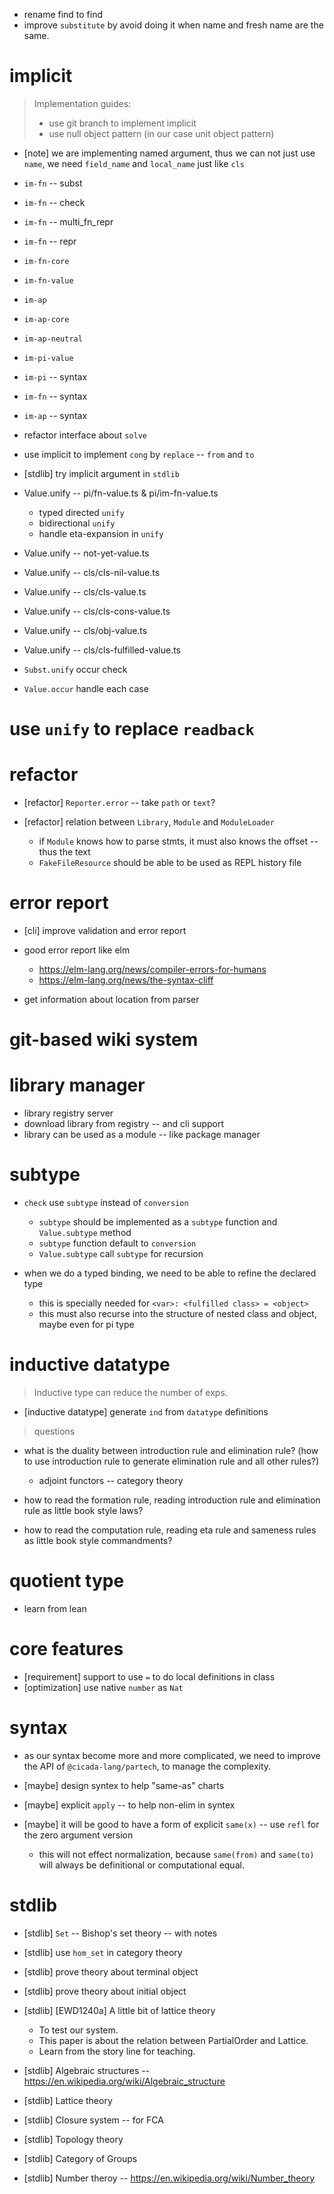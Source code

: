 - rename find to find
- improve `substitute` by avoid doing it when name and fresh name are the same.

# implicit

> Implementation guides:
> - use git branch to implement implicit
> - use null object pattern (in our case unit object pattern)

- [note] we are implementing named argument,
  thus we can not just use `name`,
  we need `field_name` and `local_name` just like `cls`

- `im-fn` -- subst
- `im-fn` -- check
- `im-fn` -- multi_fn_repr
- `im-fn` -- repr

- `im-fn-core`
- `im-fn-value`

- `im-ap`
- `im-ap-core`
- `im-ap-neutral`

- `im-pi-value`

- `im-pi` -- syntax
- `im-fn` -- syntax
- `im-ap` -- syntax

- refactor interface about `solve`

- use implicit to implement `cong` by `replace` -- `from` and `to`

- [stdlib] try implicit argument in `stdlib`

- Value.unify -- pi/fn-value.ts & pi/im-fn-value.ts

  - typed directed `unify`
  - bidirectional `unify`
  - handle eta-expansion in `unify`

- Value.unify -- not-yet-value.ts

- Value.unify -- cls/cls-nil-value.ts
- Value.unify -- cls/cls-value.ts
- Value.unify -- cls/cls-cons-value.ts
- Value.unify -- cls/obj-value.ts
- Value.unify -- cls/cls-fulfilled-value.ts

- `Subst.unify` occur check

- `Value.occur` handle each case

# use `unify` to replace `readback`

# refactor

- [refactor] `Reporter.error` -- take `path` or `text`?

- [refactor] relation between `Library`, `Module` and `ModuleLoader`

  - if `Module` knows how to parse stmts, it must also knows the offset -- thus the text
  - `FakeFileResource` should be able to be used as REPL history file

# error report

- [cli] improve validation and error report

- good error report like elm
  - https://elm-lang.org/news/compiler-errors-for-humans
  - https://elm-lang.org/news/the-syntax-cliff

- get information about location from parser

# git-based wiki system

# library manager

- library registry server
- download library from registry -- and cli support
- library can be used as a module  -- like package manager

# subtype

- `check` use `subtype` instead of `conversion`
  - `subtype` should be implemented as a `subtype` function and `Value.subtype` method
  - `subtype` function default to `conversion`
  - `Value.subtype` call `subtype` for recursion

- when we do a typed binding, we need to be able to refine the declared type
  - this is specially needed for `<var>: <fulfilled class> = <object>`
  - this must also recurse into the structure of nested class and object, maybe even for pi type

# inductive datatype

> Inductive type can reduce the number of exps.

- [inductive datatype] generate `ind` from `datatype` definitions

> questions

- what is the duality between introduction rule and elimination rule?
  (how to use introduction rule to generate elimination rule and all other rules?)
  - adjoint functors -- category theory

- how to read the formation rule, reading introduction rule and elimination rule as little book style laws?
- how to read the computation rule, reading eta rule and sameness rules as little book style commandments?

# quotient type

- learn from lean

# core features

- [requirement] support to use `=` to do local definitions in class
- [optimization] use native `number` as `Nat`

# syntax

- as our syntax become more and more complicated,
  we need to improve the API of `@cicada-lang/partech`,
  to manage the complexity.

- [maybe] design syntex to help "same-as" charts
- [maybe] explicit `apply` -- to help non-elim in syntex
- [maybe] it will be good to have a form of explicit `same(x)` -- use `refl` for the zero argument version
  - this will not effect normalization, because `same(from)` and `same(to)` will always be definitional or computational equal.

# stdlib

- [stdlib] `Set` -- Bishop's set theory -- with notes

- [stdlib] use `hom_set` in category theory
- [stdlib] prove theory about terminal object
- [stdlib] prove theory about initial object

- [stdlib] [EWD1240a] A little bit of lattice theory
  - To test our system.
  - This paper is about the relation between PartialOrder and Lattice.
  - Learn from the story line for teaching.

- [stdlib] Algebraic structures -- https://en.wikipedia.org/wiki/Algebraic_structure

- [stdlib] Lattice theory

- [stdlib] Closure system -- for FCA

- [stdlib] Topology theory

- [stdlib] Category of Groups

- [stdlib] Number theroy -- https://en.wikipedia.org/wiki/Number_theory
